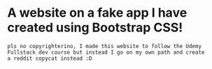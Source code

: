 # A website on a fake app I have created using Bootstrap CSS!

    pls no copyrighterino, I made this website to follow the Udemy
    Fullstack dev course but instead I go on my own path and create
    a reddit copycat instead :D